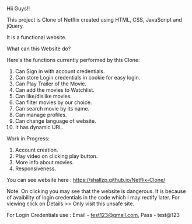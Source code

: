 Hii Guys!!  

This project is Clone of Netflix created using HTML, CSS, JavaScript and jQuery. 

It is a functional website.

What can this Website do?

Here's the functions currently performed by this Clone:
1. Can Sign in with account credentials.
2. Can store Login credentials in cookie for easy login.
3. Can Play Trailer of the Movie.
4. Can add the movies to Watchlist.
5. Can like/dislike movies.
6. Can filter movies by our choice.
7. Can search movie by its name.
8. Can manage profiles.
9. Can change language of website.
10. It has dynamic URL.

Work in Progress:
1. Account creation.
2. Play video on clicking play button.
3. More info about movies.
4. Responsiveness.

You can see website here : https://shallzp.github.io/Netflix-Clone/

Note: On clicking you may see that the website is dangerous. It is because of avaibility of login credentials in the code which I may rectify later.
For viewing click on Details >> Only visit this unsafe site.

For Login Credentials use :
Email - test123@gmail.com, Pass - test@123